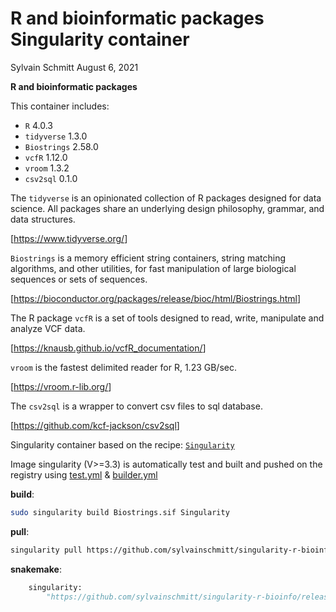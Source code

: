 R and bioinformatic packages Singularity container
================
Sylvain Schmitt
August 6, 2021

**R and bioinformatic packages**

This container includes:

  - `R` 4.0.3
  - `tidyverse` 1.3.0
  - `Biostrings` 2.58.0
  - `vcfR` 1.12.0
  - `vroom` 1.3.2
  - `csv2sql` 0.1.0

The `tidyverse` is an opinionated collection of R packages designed for
data science. All packages share an underlying design philosophy,
grammar, and data structures.

\[<https://www.tidyverse.org/>\]

`Biostrings` is a memory efficient string containers, string matching
algorithms, and other utilities, for fast manipulation of large
biological sequences or sets of sequences.

\[<https://bioconductor.org/packages/release/bioc/html/Biostrings.html>\]

The R package `vcfR` is a set of tools designed to read, write,
manipulate and analyze VCF data.

\[<https://knausb.github.io/vcfR_documentation/>\]

`vroom` is the fastest delimited reader for R, 1.23 GB/sec.

\[<https://vroom.r-lib.org/>\]

The `csv2sql` is a wrapper to convert csv files to sql database.

\[<https://github.com/kcf-jackson/csv2sql>\]

Singularity container based on the recipe:
[`Singularity`](https://github.com/sylvainschmitt/singularity-r-bioinfo/blob/main/Singularity)

Image singularity (V\>=3.3) is automatically test and built and pushed
on the registry using
[test.yml](https://github.com/sylvainschmitt/singularity-template/blob/main/.github/workflows/test.yml)
&
[builder.yml](https://github.com/sylvainschmitt/singularity-template/blob/main/.github/workflows/builder.yml)

**build**:

``` bash
sudo singularity build Biostrings.sif Singularity
```

**pull**:

``` bash
singularity pull https://github.com/sylvainschmitt/singularity-r-bioinfo/releases/download/0.0.1/sylvainschmitt-singularity-r-bioinfo.latest.sif
```

**snakemake**:

``` python
    singularity: 
        "https://github.com/sylvainschmitt/singularity-r-bioinfo/releases/download/0.0.1/sylvainschmitt-singularity-r-bioinfo.latest.sif"
```
